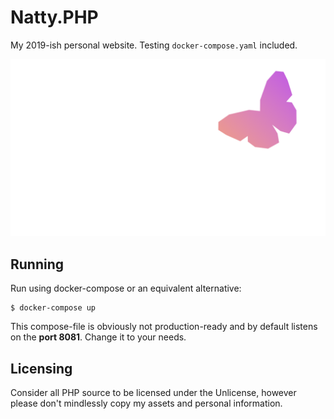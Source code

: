 # Natty.PHP

My 2019-ish personal website. Testing `docker-compose.yaml` included.

![natty.sh logo](natty-web/img/natty_new.webp)

## Running

Run using docker-compose or an equivalent alternative:

```shell
$ docker-compose up
```

This compose-file is obviously not production-ready and by default listens
on the **port 8081**. Change it to your needs.

## Licensing

Consider all PHP source to be licensed under the Unlicense,
however please don't mindlessly copy my assets and personal information.
